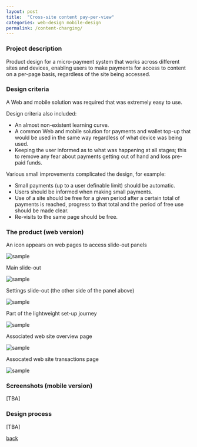 ```yaml
---
layout: post
title:  "Cross-site content pay-per-view"
categories: web-design mobile-design
permalink: /content-charging/
---
```

### Project description 

Product design for a micro-payment system that works across different sites 
and devices, enabling users to make payments for 
access to content on a per-page basis, regardless of the site being accessed.

### Design criteria

A Web and mobile solution was required that was extremely easy to use.

Design criteria also included:
* An almost non-existent learning curve.
* A common Web and mobile solution for payments and wallet top-up that would be 
 used in the same way regardless of what device was being used.
* Keeping the user informed as to what was happening at all stages; 
 this to remove any fear about payments getting out of hand and loss pre-paid funds.

Various small improvements complicated the design, for example:
* Small payments (up to a user definable limit) should be automatic.
* Users should be informed when making small payments.
* Use of a site should be free for a given period after a certain total of payments is
reached, progress to that total and the period of free use should be made clear.
* Re-visits to the same page should be free.



### The product (web version)

An icon appears on web pages to access slide-out panels

![sample](/assets/images/agate/agate-icon-on-web-page.png)

Main slide-out 

![sample](/assets/images/agate/agate-on-web-page.png)

Settings slide-out  (the other side of the panel above)

![sample](/assets/images/agate/agate-settings-panel.png)

Part of the lightweight set-up journey

![sample](/assets/images/agate/agate-charge-panel.png)

Associated web site overview page

![sample](/assets/images/agate/agate-overview.png)

Assocated web site transactions page


![sample](/assets/images/agate/agate-transaction-record.png)


### Screenshots (mobile version)

\[TBA\]

### Design process

\[TBA\]

[back](/)
